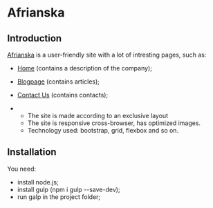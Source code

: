 # Afrianska
## Introduction
<a href="https://kozlovaangelika.github.io/afrianska/dist/">Afrianska</a> is a user-friendly site with a lot of intresting pages, such as:
- <a href="https://kozlovaangelika.github.io/afrianska/dist/">Home</a> (contains a description of the company);
- <a href="https://kozlovaangelika.github.io/afrianska/dist/blogpage.html">Blogpage</a> (contains articles);
- <a href="https://kozlovaangelika.github.io/afrianska/dist/contact-us.html">Contact Us</a> (contains contacts);


-
  - The site is made according to an exclusive layout <a href="https://www.figma.com/file/vRMJVq9Byaw7lHp9O5Dzlz/afrianska-landingpage?node-id=0%3A1"></a>
  - The site is responsive cross-browser, has optimized images.
  - Technology used: bootstrap, grid, flexbox and so on. 



## Installation
You need:
- install node.js;
- install gulp (npm i gulp --save-dev);
- run galp in the project folder;
